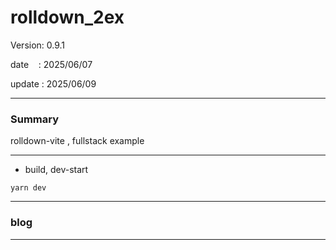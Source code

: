 ﻿# rolldown_2ex

 Version: 0.9.1

 date    : 2025/06/07
 
 update  : 2025/06/09

***
### Summary

rolldown-vite , fullstack example

***
* build, dev-start

```
yarn dev
```

***
### blog 

***

